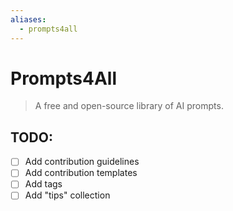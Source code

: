 ```yaml
---
aliases:
  - prompts4all
---
```

# Prompts4All

> A free and open-source library of AI prompts.

## TODO: 

- [ ] Add contribution guidelines
- [ ] Add contribution templates
- [ ] Add tags
- [ ] Add "tips" collection